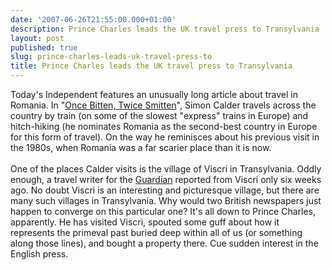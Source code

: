 ```yaml
---
date: '2007-06-26T21:55:00.000+01:00'
description: Prince Charles leads the UK travel press to Transylvania
layout: post
published: true
slug: prince-charles-leads-uk-travel-press-to
title: Prince Charles leads the UK travel press to Transylvania
---
```


Today's Independent features an unusually long article about travel in Romania. In "<a href="http://travel.independent.co.uk/europe/article2695250.ece">Once Bitten, Twice Smitten</a>", Simon Calder travels across the country by train (on some of the slowest "express" trains in Europe) and hitch-hiking (he nominates Romania as the second-best country in Europe for this form of travel). On the way he reminisces about his previous visit in the 1980s, when Romania was a far scarier place than it is now.<br /><br />One of the places Calder visits is the village of Viscri in Transylvania. Oddly enough, a travel writer for the <a href="http://www.guardian.co.uk/travel/2007/may/12/saturday.romania">Guardian</a> reported from Viscri only six weeks ago. No doubt Viscri is an interesting and picturesque village, but there are many such villages in Transylvania. Why would two British newspapers just happen to converge on this particular one? It's all down to Prince Charles, apparently. He has visited Viscri, spouted some guff about how it represents the primeval past buried deep within all of us (or something along those lines), and bought a property there. Cue sudden interest in the English press.